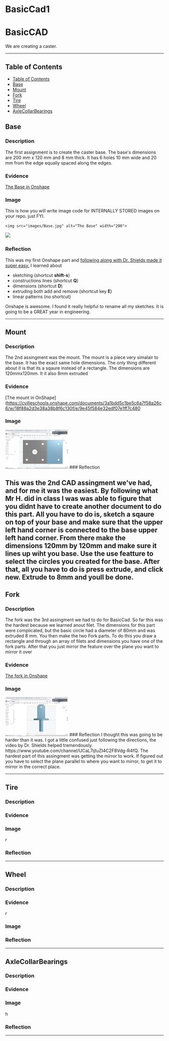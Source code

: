 # BasicCad1
# BasicCAD

We are creating a caster.

---
## Table of Contents
* [Table of Contents](#Table-of-Contents)
* [Base](#Base)
* [Mount](#Mount)
* [Fork](#Fork)
* [Tire](#Tire)
* [Wheel](#Wheel)
* [AxleCollarBearings](#AxleCollarBearings)

## Base

### Description

The first assignment is to create the caster base.  The base's dimensions are 200 mm x 120 mm and 8 mm thick.  It has 6 holes 10 mm wide and 20 mm from the edge equally spaced along the edges.

### Evidence
[The Base in Onshape](https://cvilleschools.onshape.com/documents/0d70f655203ca304cb3c5b7d/w/f55603f962f6fc74f5548a68/e/41d730c570a8d75fce9f51b6)

### Image
This is how you will write image code for INTERNALLY STORED images on your repo.   just FYI.
~~~
<img src="images/Base.jpg" alt="The Base" width="200">
~~~
<img src="https://github.com/OneCHSEngr/BasicCAD/blob/master/images/Base.jpg" width="100">

### Reflection

This was my first Onshape part and [following along with Dr. Shields made it super easy.](https://www.youtube.com/watch?v=93BFUD-HAG8&feature=emb_title&scrlybrkr=5670f0b4)  I learned about 
* sketching (shortcut **shift-s**)
* constructions lines (shortcut **Q**)
* dimensions (shortcut **D**)
* extruding both add and remove (shortcut key **E**)
* linear patterns (no shortcut)

Onshape is awesome.  I found it really helpful to rename all my sketches.  It is going to be a GREAT year in engineering.

---


## Mount

### Description
The 2nd assingment was the mount. The mount is a piece very simalair to the base. It has the exact same hole dimensions. The only thing different about it is that its a sqaure instead of a rectangle. The dimensions are 120mmx120mm. It it also 8mm extruded
### Evidence
 [The mount in OnShape] (https://cvilleschools.onshape.com/documents/3a1bdd5c1be5c6a7f58a26c6/w/18f88a2d3e38a38b8f6c130f/e/9e45f584e32edf07e1ff7c480

### Image

<img src="images/Mount.png" alt="The Mount" width="200">
### Reflection

This was the 2nd CAD assingment we've had, and for me it was the easiest. By following what Mr H. did in class I was was able to figure that you didnt have to create another document to do this part. All you have to do is, sketch a sqaure on top of your base and make sure that the upper left hand corner is connected to the base upper left hand corner. From there make the dimensions 120mm by 120mm and make sure it lines up wiht you base. Use the use featture to select the circles you created for the base. After that, all you have to do is press extrude, and click new. Extrude to 8mm and youll be done.
---


## Fork

### Description
The fork was the 3rd assingment we had to do for BasicCad. So far this was the hardest because we learned anout filet. The dimensions for this part were complicated, but the basic circle had a diameter of 80mm and was extruded 8 mm. You then make the two Fork parts. To do this you draw a rectangle and through an array of filets and dimensions you have one of the fork parts. After that you just mirror the feature over the plane you want to mirror it over
### Evidence
 [The fork in Onshape](https://cvilleschools.onshape.com/documents/3a1bdd5c1be5c6a7f58a26c6/w/18f88a2d3e38a38b8f6c130f/e/159694f729794642a4784491)
### Image

<img src="images/Fork.png" alt="The Fork" width="200">
### Reflection
I thought this was going to be harder than it was. I got a little confused just following the directions, the video by Dr. Shields helped tremendously. https://www.youtube.com/channel/UCaL7ijtuZI4C2F8Vdg-R4fQ. The hardest part of this assingment was getting the mirror to work. If figured out you have to select the plane parallel to where you want to mirror, to get it to mirror in the correct place.

---


## Tire

### Description

### Evidence

### Image
r
### Reflection

---


## Wheel

### Description

### Evidence
r
### Image

### Reflection

---


## AxleCollarBearings

### Description

### Evidence

### Image
h
### Reflection

---

